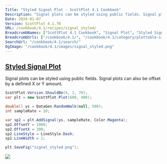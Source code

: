 ```yaml
---
Title: "Styled Signal Plot - ScottPlot 4.1 Cookbook"
Description: "Signal plots can be styled using public fields. Signal plots can also be offset by a defined X or Y amount."
Date: 2024-01-07
Version: ScottPlot 4.1.70
URL: /cookbook/4.1/recipes/signal_styled/
BreadcrumbNames: ["ScottPlot 4.1 Cookbook", "Signal Plot", "Styled Signal Plot"]
BreadcrumbUrls: ["/cookbook/4.1/", "/cookbook/4.1/category/plottable-signal-plot", "/cookbook/4.1/recipes/signal_styled/"]
SearchUrl: "/cookbook/4.1/search/"
OgImage: "/cookbook/4.1/images/signal_styled.png"
---
```


<h2><a id='styled-signal-plot' href='/cookbook/4.1/recipes/signal_styled/'>Styled Signal Plot</a></h2>

Signal plots can be styled using public fields. Signal plots can also be offset by a defined X or Y amount.

```cs
ScottPlot.Version.ShouldBe(4, 1, 70);
var plt = new ScottPlot.Plot(600, 400);

double[] ys = DataGen.RandomWalk(null, 500);
int sampleRate = 10;

var sp2 = plt.AddSignal(ys, sampleRate, Color.Magenta);
sp2.OffsetY = 1000;
sp2.OffsetX = 300;
sp2.LineStyle = LineStyle.Dash;
sp2.LineWidth = 2;

plt.SaveFig("signal_styled.png");
```

<img src='../../images/signal_styled.png' class='d-block mx-auto my-5' />


